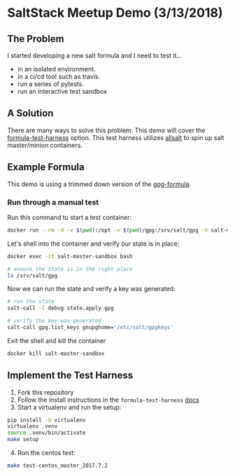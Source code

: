 # SaltStack Meetup Demo (3/13/2018)


## <a name='problem'></a> The Problem

I started developing a new salt formula and I need to test it...

* in an isolated environment.
* in a ci/cd tool such as travis.
* run a series of pytests.
* run an interactive test sandbox


## <a name='solution'></a> A Solution

There are many ways to solve this problem. This demo will cover the [formula-test-harness](https://github.com/intuitivetechnologygroup/formula-test-harness) option.
This test harness utilizes [allsalt](https://github.com/simplyadrian/allsalt) to spin up salt master/minion containers.


## <a name='example-formula'></a> Example Formula

This demo is using a trimmed down version of the [gpg-formula](https://github.com/meganlkm/gpg-formula).

### Run through a manual test

Run this command to start a test container:

```bash
docker run --rm -d -v $(pwd):/opt -v $(pwd)/gpg:/srv/salt/gpg -h salt-master-sandbox --name salt-master-sandbox simplyadrian/allsalt:centos_master_2017.7.2
```

Let's shell into the container and verify our state is in place:

```bash
docker exec -it salt-master-sandbox bash

# ensure the state is in the right place
ls /srv/salt/gpg
```

Now we can run the state and verify a key was generated:

```bash
# run the state
salt-call -l debug state.apply gpg

# verify the key was generated
salt-call gpg.list_keys gnupghome='/etc/salt/gpgkeys'
```

Exit the shell and kill the container

```bash
docker kill salt-master-sandbox
```


## <a name='setup-harness'></a> Implement the Test Harness

1. Fork this repository
2. Follow the install instructions in the `formula-test-harness` [docs](https://github.com/intuitivetechnologygroup/formula-test-harness#-install)
3. Start a virtualenv and run the setup:

```bash
pip install -U virtualenv
virtualenv .venv
source .venv/bin/activate
make setup
```

4. Run the centos test:

```bash
make test-centos_master_2017.7.2
```
